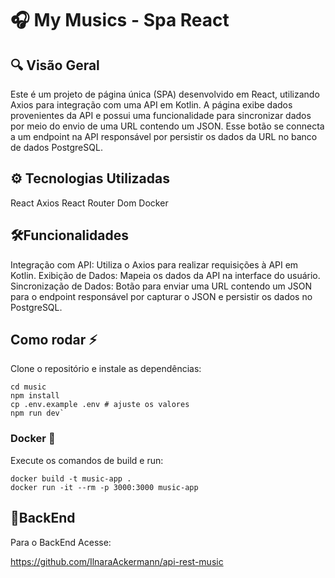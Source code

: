 # 🎧 My Musics - Spa React 

## 🔍 Visão Geral 
Este é um projeto de página única (SPA) desenvolvido em React, utilizando Axios para integração com uma API em Kotlin. A página exibe dados provenientes da API e possui uma funcionalidade para sincronizar dados por meio do envio de uma URL contendo um JSON. Esse botão se connecta a um endpoint na API responsável por persistir os dados da URL no banco de dados PostgreSQL.

## ⚙️ Tecnologias Utilizadas
React
Axios
React Router Dom
Docker

## 🛠️Funcionalidades
Integração com API: Utiliza o Axios para realizar requisições à API em Kotlin.
Exibição de Dados: Mapeia os dados da API na interface do usuário.
Sincronização de Dados: Botão para enviar uma URL contendo um JSON para o endpoint responsável por capturar o JSON e persistir os dados no PostgreSQL.


## Como rodar ⚡
Clone o repositório e instale as dependências:
```
cd music
npm install
cp .env.example .env # ajuste os valores
npm run dev`
```

### Docker 🐋
Execute os comandos de build e run:
```
docker build -t music-app .
docker run -it --rm -p 3000:3000 music-app
```

## 🚪BackEnd
Para o BackEnd Acesse:

https://github.com/IlnaraAckermann/api-rest-music